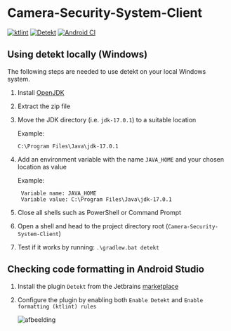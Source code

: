 # Camera-Security-System-Client
[![ktlint](https://github.com/TimGels/Camera-Security-System-Client/actions/workflows/ktlint.yml/badge.svg)](https://github.com/TimGels/Camera-Security-System-Client/actions/workflows/ktlint.yml)
[![Detekt](https://github.com/TimGels/Camera-Security-System-Client/actions/workflows/detekt.yml/badge.svg)](https://github.com/TimGels/Camera-Security-System-Client/actions/workflows/detekt.yml)
[![Android CI](https://github.com/TimGels/Camera-Security-System-Client/actions/workflows/android.yml/badge.svg)](https://github.com/TimGels/Camera-Security-System-Client/actions/workflows/android.yml)
 
## Using detekt locally (Windows)
The following steps are needed to use detekt on your local Windows system.
1. Install [OpenJDK](https://jdk.java.net/17/)
2. Extract the zip file
3.  Move the JDK directory (i.e. `jdk-17.0.1`) to a suitable location

    Example: 
        
        C:\Program Files\Java\jdk-17.0.1
4. Add an environment variable with the name `JAVA_HOME` and your chosen location as value
    
    Example:
        
        Variable name: JAVA_HOME
        Variable value: C:\Program Files\Java\jdk-17.0.1

5. Close all shells such as PowerShell or Command Prompt
6. Open a shell and head to the project directory root (`Camera-Security-System-Client`)
7. Test if it works by running: `.\gradlew.bat detekt`

## Checking code formatting in Android Studio
1. Install the plugin `Detekt` from the Jetbrains [marketplace](https://plugins.jetbrains.com/plugin/10761-detekt)
2. Configure the plugin by enabling both `Enable Detekt` and `Enable formatting (ktlint) rules`

    ![afbeelding](https://user-images.githubusercontent.com/43609220/146745614-d3c36a9f-77f4-4ab6-8d3c-126aa1020937.png)
